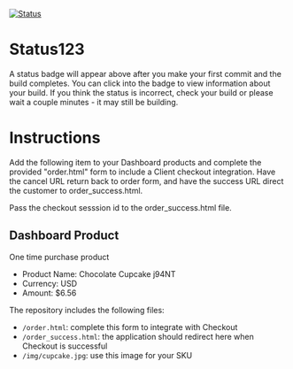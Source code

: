 [![Status](https://img.shields.io/badge/status-BUILDING%20COMMIT:%203c0a4ce5ccebcaad9b8033a32c189ebb7ef97db1-yellow.svg)](https://github.com/crowdbotics-challenges/bakery_scaffold_9hKPHMmZaaS7Tjub/commit/3c0a4ce5ccebcaad9b8033a32c189ebb7ef97db1)


# Status123

A status badge will appear above after you make your first commit and the build completes. You can click into the badge to view information about your build. If you think the status is incorrect, check your build or please wait a couple minutes - it may still be building.

# Instructions

Add the following item to your Dashboard products and complete the provided "order.html" form to include a Client checkout integration. Have the cancel URL return back to order form, and have the success URL direct the customer to order_success.html.

Pass the checkout sesssion id to the order_success.html file.

## Dashboard Product
One time purchase product
* Product Name: Chocolate Cupcake j94NT
* Currency: USD
* Amount: $6.56

The repository includes the following files:
* `/order.html`: complete this form to integrate with Checkout
* `/order_success.html`: the application should redirect here when Checkout is successful
* `/img/cupcake.jpg`: use this image for your SKU
